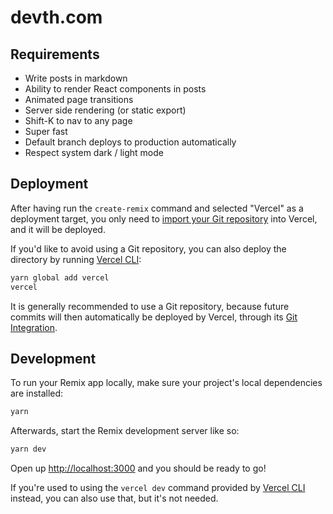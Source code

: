 # devth.com

## Requirements

- Write posts in markdown
- Ability to render React components in posts
- Animated page transitions
- Server side rendering (or static export)
- Shift-K to nav to any page
- Super fast
- Default branch deploys to production automatically
- Respect system dark / light mode

## Deployment

After having run the `create-remix` command and selected "Vercel" as a
deployment target, you only need to [import your Git
repository](https://vercel.com/new) into Vercel, and it will be deployed.

If you'd like to avoid using a Git repository, you can also deploy the directory
by running [Vercel CLI](https://vercel.com/cli):

```sh
yarn global add vercel
vercel
```

It is generally recommended to use a Git repository, because future commits will
then automatically be deployed by Vercel, through its [Git
Integration](https://vercel.com/docs/concepts/git).

## Development

To run your Remix app locally, make sure your project's local dependencies are
installed:

```sh
yarn
```

Afterwards, start the Remix development server like so:

```sh
yarn dev
```

Open up [http://localhost:3000](http://localhost:3000) and you should be ready
to go!

If you're used to using the `vercel dev` command provided by [Vercel
CLI](https://vercel.com/cli) instead, you can also use that, but it's not
needed.
